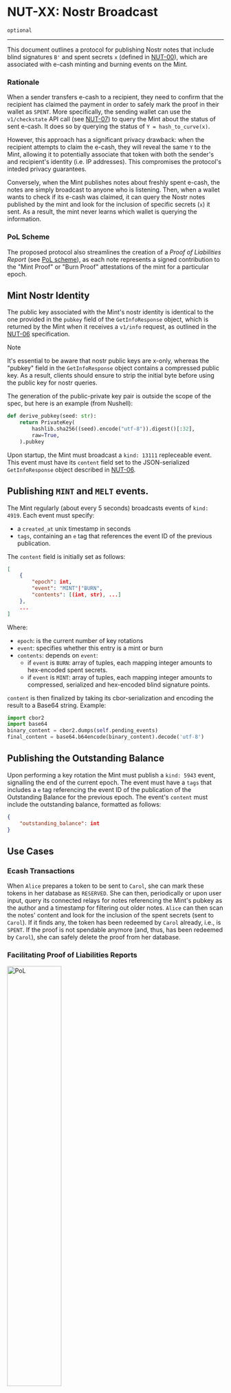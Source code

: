# NUT-XX: Nostr Broadcast

`optional`

---

This document outlines a protocol for publishing Nostr notes that include blind signatures `B'` and spent secrets `x` (defined in [NUT-00](00)), which are associated with e-cash minting and burning events on the Mint.

### Rationale

When a sender transfers e-cash to a recipient, they need to confirm that the recipient has claimed the payment in order to safely mark the proof in their wallet as `SPENT`.
More specifically, the sending wallet can use the `v1/checkstate` API call (see [NUT-07](07)) to query the Mint about the status of sent e-cash.
It does so by querying the status of `Y = hash_to_curve(x)`.

However, this approach has a significant privacy drawback: when the recipient attempts to claim the e-cash, they will reveal the same `Y` to the Mint, allowing it to potentially associate that token with both the sender's and recipient's identity (i.e. IP addresses). This compromises the protocol's inteded privacy guarantees.

Conversely, when the Mint publishes notes about freshly spent e-cash, the notes are simply broadcast to anyone who is listening.
Then, when a wallet wants to check if its e-cash was claimed, it can query the Nostr notes published by the mint and look for the inclusion of specific secrets (`x`) it sent.
As a result, the mint never learns which wallet is querying the information.

### PoL Scheme

The proposed protocol also streamlines the creation of a *Proof of Liabilities Report* (see [PoL scheme](PoL)), as each note represents a signed contribution to the "Mint Proof" or "Burn Proof" attestations of the mint for a particular epoch.

## Mint Nostr Identity

The public key associated with the Mint's nostr identity is identical to the one provided in the `pubkey` field of the `GetInfoResponse` object, which is returned by the Mint when it receives a `v1/info` request, as outlined in the [NUT-06](06) specification.

> [!NOTE]
> It's essential to be aware that nostr public keys are x-only, whereas the "pubkey" field in the `GetInfoResponse` object contains a compressed public key. As a result, clients should ensure to strip the initial byte before using the public key for nostr queries.

The generation of the public-private key pair is outside the scope of the spec, but here is an example (from Nushell):

```python
def derive_pubkey(seed: str):
    return PrivateKey(
        hashlib.sha256((seed).encode("utf-8")).digest()[:32],
        raw=True,
    ).pubkey
```

Upon startup, the Mint must broadcast a `kind: 13111` repleceable event. This event must have its `content` field set to the JSON-serialized `GetInfoResponse` object described in [NUT-06](06).

## Publishing `MINT` and `MELT` events.

The Mint regularly (about every 5 seconds) broadcasts events of `kind: 4919`. Each event must specify:
* a `created_at` unix timestamp in seconds
* `tags`, containing an `e` tag that references the event ID of the previous publication.
  
The `content` field is initially set as follows:

```json
[
    {
        "epoch": int,
        "event": "MINT"|"BURN",
        "contents": [(int, str), ...]
    },
    ...
]
```
Where:
* `epoch`: is the current number of key rotations
* `event`: specifies whether this entry is a mint or burn
* `contents`: depends on `event`:
  + if `event` is `BURN`: array of tuples, each mapping integer amounts to hex-encoded spent secrets.
  + if `event` is `MINT`: array of tuples, each mapping
  integer amounts to compressed, serialized and hex-encoded blind signature points.


`content` is then finalized by taking its cbor-serialization and encoding the result to a Base64 string. Example:

```python
import cbor2
import base64
binary_content = cbor2.dumps(self.pending_events)
final_content = base64.b64encode(binary_content).decode('utf-8')
```

[00]: 00.md
[06]: 06.md
[07]: 07.md
[PoL]: https://gist.github.com/callebtc/ed5228d1d8cbaade0104db5d1cf63939

## Publishing the Outstanding Balance

Upon performing a key rotation the Mint must publish a `kind: 5943` event, signalling the
end of the current epoch.
The event must have a `tags` that includes a `e` tag referencing the event ID of the publication of the Outstanding Balance for the previous epoch.
The event's `content` must include the outstanding balance, formatted as follows:
```json
{
    "outstanding_balance": int
}
```

## Use Cases

### Ecash Transactions
When `Alice` prepares a token to be sent to `Carol`, she can mark these tokens in her database as `RESERVED`. She can then, periodically or upon user input, query its connected relays for notes referencing the Mint's pubkey as the author and a timestamp for filtering out older notes. `Alice` can then scan the notes' content and look for the inclusion of the spent secrets (sent to `Carol`). If it finds any, the token has been redeemed by `Carol` already, i.e., is `SPENT`. If the proof is not spendable anymore (and, thus, has been redeemed by `Carol`), she can safely delete the proof from her database.

### Facilitating Proof of Liabilities Reports
<img src="https://user-images.githubusercontent.com/93376500/249383182-ed572841-cd78-40ea-b171-c1f768cd13dc.png" alt="PoL" width="50%"/>
<!-- ![](https://user-images.githubusercontent.com/93376500/249383182-ed572841-cd78-40ea-b171-c1f768cd13dc.png) -->

Each note represents signed contributions to "Mint proofs" (issued ecash) and "Burn proofs" (redeemed ecash) for the epoch specified in `epoch` field. The notes can then be compiled into a succint Proof of Liabilities report for each epoch by anyone requesting the publicly available information about the mint through nostr relays.

